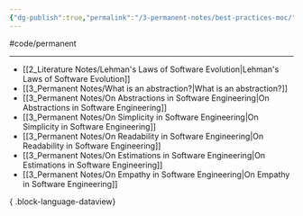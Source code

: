 ```yaml
---
{"dg-publish":true,"permalink":"/3-permanent-notes/best-practices-moc/","created":"2023-08-01T08:03:31.918-05:00","updated":"2023-08-03T09:57:23.212-05:00"}
---
```


#code/permanent

---
- [[2_Literature Notes/Lehman's Laws of Software Evolution\|Lehman's Laws of Software Evolution]]
- [[3_Permanent Notes/What is an abstraction?\|What is an abstraction?]]
- [[3_Permanent Notes/On Abstractions in Software Engineering\|On Abstractions in Software Engineering]]
- [[3_Permanent Notes/On Simplicity in Software Engineering\|On Simplicity in Software Engineering]]
- [[3_Permanent Notes/On Readability in Software Engineering\|On Readability in Software Engineering]]
- [[3_Permanent Notes/On Estimations in Software Engineering\|On Estimations in Software Engineering]]
- [[3_Permanent Notes/On Empathy in Software Engineering\|On Empathy in Software Engineering]]

{ .block-language-dataview}